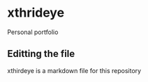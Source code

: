 # xthrideye

Personal portfolio 

## Editting the file

xthirdeye is a markdown file for this repository
